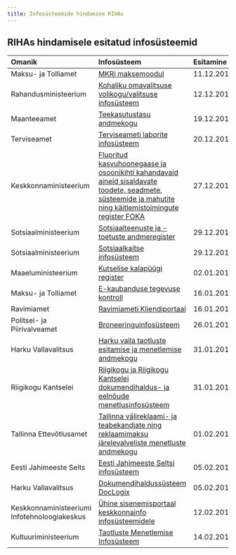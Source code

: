 ```yaml
---
title: Infosüsteemide hindamine RIHAs
---
```

## RIHAs hindamisele esitatud infosüsteemid

| Omanik | Infosüsteem |  Esitamine | Tähtaeg |
|:--- |:--- |:--- |:---|
| Maksu- ja Tolliamet | [MKRi maksemoodul](https://www.riha.ee/Systems/Vaata/MKRMM) | 11.12.2017 | 11.01.2018 |
| Rahandusministeerium | [Kohaliku omavalitsuse volikogu/valitsuse infosüsteem](https://www.riha.ee/Systems/Vaata/volis) | 12.12.2017 | 12.01.2018 |
| Maanteeamet | [Teekasutustasu andmekogu](https://www.riha.ee/Systems/Vaata/tkt) | 19.12.2017 | 19.01.2018 |
| Terviseamet | [Terviseameti laborite infosüsteem](https://www.riha.ee/Systems/Vaata/talis) | 20.12.2017 | 22.01.2018 |
| Keskkonnaministeerium | [Fluoritud kasvuhoonegaase ja osoonikihti kahandavaid <br> aineid sisaldavate toodete, seadmete, süsteemide ja mahutite ning käitlemistoimingute register FOKA](https://www.riha.ee/Systems/Vaata/foka) | 27.12.2017 | 25.01.2018 |
| Sotsiaalministeerium | [Sotsiaalteenuste ja -toetuste andmeregister](https://www.riha.ee/Systems/Vaata/star) | 29.12.2017 | 29.01.2018 |
| Sotsiaalministeerium | [Sotsiaalkaitse infosüsteem](https://www.riha.ee/Systems/Vaata/skais) | 29.12.2017 | 29.01.2018 |
| Maaeluministeerium | [Kutselise kalapüügi register](https://www.riha.ee/Systems/Vaata/kir.agri) | 02.01.2018 | 30.01.2018 |
| Maksu- ja Tolliamet | [E-kaubanduse tegevuse kontroll](https://www.riha.ee/Systems/Vaata/EKAUB) | 16.01.2018 | 13.02.2018 |
| Ravimiamet | [Ravimiameti Kliendiportaal](https://www.riha.ee/Systems/Vaata/rakp) | 16.01.2018 | 13.02.2018 |
| Politsei- ja Piirivalveamet | [Broneeringuinfosüsteem](https://www.riha.ee/Systems/Vaata/briis) | 26.01.2018 | 23.02.2018 |
| Harku Vallavalitsus | [Harku valla taotluste esitamise ja menetlemise andmekogu](https://www.riha.ee/Infosüsteemid/Vaata/75014132-spoku) | 31.01.2018 | 28.02.2018 |
| Riigikogu Kantselei | [Riigikogu ja Riigikogu Kantselei dokumendihaldus- ja eelnõude menetlusinfosüsteem](https://www.riha.ee/Infosüsteemid/Vaata/EMS) | 31.01.2018 | 28.02.2018 |
| Tallinna Ettevõtlusamet | [Tallinna välireklaami- ja teabekandjate ning reklaamimaksu järelevalveliste menetluste andmekogu](https://www.riha.ee/Infosüsteemid/Vaata/tlntera) | 01.02.2018 | 01.03.2018 |
| Eesti Jahimeeste Selts | [Eesti Jahimeeste Seltsi infosüsteem](https://www.riha.ee/Infosüsteemid/Vaata/ejs-is2) | 05.02.2018 | 05.03.2018 |
| Harku Vallavalitsus | [Dokumendihaldussüsteem DocLogix](https://www.riha.ee/Infosüsteemid/Vaata/harku-vallavalitsuse-doclogix) | 05.02.2018 | 05.03.2018 |
| Keskkonnaministeeriumi Infotehnoloogiakeskus | [Ühine sisenemisportaal keskkonnainfo infosüsteemidele](https://www.riha.ee/Infosüsteemid/Vaata/sso-keskkonnainfo) | 12.02.2018 | 12.03.2018 |
| Kultuuriministeerium | [Taotluste Menetlemise Infosüsteem](https://www.riha.ee/Infosüsteemid/Vaata/TMS) | 14.02.2018 | 14.03.2018 |
